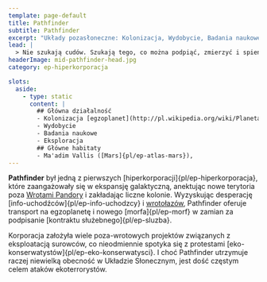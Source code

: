 ```yaml
---
template: page-default
title: Pathfinder
subtitle: Pathfinder
excerpt: "Układy pozasłoneczne: Kolonizacja, Wydobycie, Badania naukowe"
lead: |
  > Nie szukają cudów. Szukają tego, co można podpiąć, zmierzyć i spieniężyć. Jeśli czegoś nie zrozumieją — zostawiają flagę i kontraktują kogoś, kto będzie udawał, że wie.”
headerImage: mid-pathfinder-head.jpg
category: ep-hiperkorporacja

slots:
  aside:
    - type: static
      content: |
        ## Główna działalność
        - Kolonizacja [egzoplanet](http://pl.wikipedia.org/wiki/Planeta_pozas%C5%82oneczna)
        - Wydobycie
        - Badania naukowe
        - Eksploracja
        ## Główne habitaty
        - Ma'adim Vallis ([Mars]{pl/ep-atlas-mars}), 
---
```

**Pathfinder** był jedną z pierwszych [hiperkorporacji]{pl/ep-hiperkorporacja}, które zaangażowały się w ekspansję galaktyczną, anektując nowe terytoria poza [Wrotami Pandory](#) i zakładając liczne kolonie. Wyzyskując desperację [info-uchodźców]{pl/ep-info-uchodzcy} i [wrotołazów](#), Pathfinder oferuje transport na egzoplanetę i nowego [morfa]{pl/ep-morf} w zamian za podpisanie [kontraktu służebnego]{pl/ep-sluzba}.

Korporacja założyła wiele poza-wrotowych projektów związanych z eksploatacją surowców, co nieodmiennie spotyka się z protestami [eko-konserwatystów]{pl/ep-eko-konserwatysci}. I choć Pathfinder utrzymuje raczej niewielką obecność w Układzie Słonecznym, jest dość częstym celem ataków ekoterrorystów.
